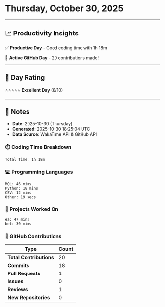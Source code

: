 # Thursday, October 30, 2025

---

## 📈 Productivity Insights

✅ **Productive Day** - Good coding time with 1h 18m

🚀 **Active GitHub Day** - 20 contributions made!

---

## 🎯 Day Rating

⭐⭐⭐⭐⭐ **Excellent Day** (8/10)

---

## 📝 Notes

- **Date**: 2025-10-30 (Thursday)
- **Generated**: 2025-10-30 18:25:04 UTC
- **Data Source**: WakaTime API & GitHub API


### ⏱️ Coding Time Breakdown

```
Total Time: 1h 18m
```

### 💻 Programming Languages

```
MQL: 46 mins
Python: 18 mins
CSV: 12 mins
Other: 19 secs
```

### 📂 Projects Worked On

```
ea: 47 mins
bet: 30 mins

```


### 🐙 GitHub Contributions

| Type | Count |
|------|-------|
| **Total Contributions** | 20 |
| **Commits** | 18 |
| **Pull Requests** | 1 |
| **Issues** | 0 |
| **Reviews** | 1 |
| **New Repositories** | 0 |

